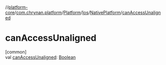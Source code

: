 //[platform-core](../../../../../index.md)/[com.chrynan.platform](../../../index.md)/[Platform](../../index.md)/[Ios](../index.md)/[NativePlatform](index.md)/[canAccessUnaligned](can-access-unaligned.md)

# canAccessUnaligned

[common]\
val [canAccessUnaligned](can-access-unaligned.md): [Boolean](https://kotlinlang.org/api/latest/jvm/stdlib/kotlin/-boolean/index.html)
